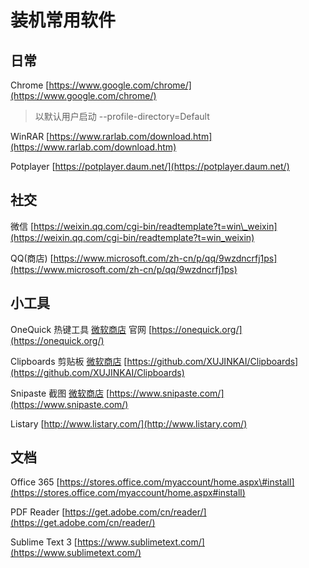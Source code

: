 # 装机常用软件

## 日常

Chrome [https://www.google.com/chrome/](https://www.google.com/chrome/)

> 以默认用户启动 --profile-directory=Default

WinRAR [https://www.rarlab.com/download.htm](https://www.rarlab.com/download.htm)

Potplayer [https://potplayer.daum.net/](https://potplayer.daum.net/)

## 社交

微信 [https://weixin.qq.com/cgi-bin/readtemplate?t=win\_weixin](https://weixin.qq.com/cgi-bin/readtemplate?t=win_weixin)

QQ\(商店\) [https://www.microsoft.com/zh-cn/p/qq/9wzdncrfj1ps](https://www.microsoft.com/zh-cn/p/qq/9wzdncrfj1ps)

## 小工具

OneQuick 热键工具 [微软商店](https://www.microsoft.com/store/apps/9pfn5k6qxt46) 官网 [https://onequick.org/](https://onequick.org/)

Clipboards 剪贴板 [微软商店](https://www.microsoft.com/store/apps/9ND6WDNB4FW7) [https://github.com/XUJINKAI/Clipboards](https://github.com/XUJINKAI/Clipboards)

Snipaste 截图 [微软商店](https://www.microsoft.com/store/apps/9p1wxpkb68kx) [https://www.snipaste.com/](https://www.snipaste.com/)

Listary [http://www.listary.com/](http://www.listary.com/)

## 文档

Office 365 [https://stores.office.com/myaccount/home.aspx\#install](https://stores.office.com/myaccount/home.aspx#install)

PDF Reader [https://get.adobe.com/cn/reader/](https://get.adobe.com/cn/reader/)

Sublime Text 3 [https://www.sublimetext.com/](https://www.sublimetext.com/)

